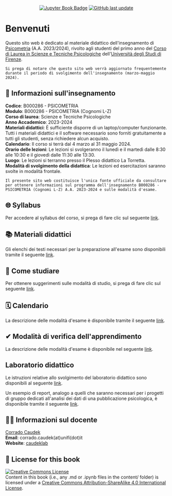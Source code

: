 <div align="center">

<a target="_blank" rel="noopener noreferrer" href="https://ccaudek.github.io/ds4psy">![Jupyter Book Badge](https://jupyterbook.org/badge.svg)</a> <a target="_blank" rel="noopener noreferrer" href="https://github.com/ccaudek/ds4psy">![GitHub last update](https://img.shields.io/github/last-commit/ccaudek/ds4psy?color=blue&label=last%20update)</a>

</div>

# Benvenuti

Questo sito web è dedicato al materiale didattico dell'insegnamento di [Psicometria](https://www.unifi.it/index.php?module=ofform2&mode=1&cmd=3&AA=2023&afId=689762) (A.A. 2023/2024), rivolto agli studenti del primo anno del [Corso di Laurea in Scienze e Tecniche Psicologiche](https://www.psicologia.unifi.it/vp-130-scienze-e-tecniche-psicologiche-l-24.html) dell'[Università degli Studi di Firenze](https://www.unifi.it/).

```{warning}
Si prega di notare che questo sito web verrà aggiornato frequentemente durante il periodo di svolgimento dell'insegnamento (marzo-maggio 2024).
```

## 📝 Informazioni sull'insegnamento

**Codice**: B000286 - PSICOMETRIA </br>
**Modulo**: B000286 - PSICOMETRIA (Cognomi L-Z) </br>
**Corso di laurea**: Scienze e Tecniche Psicologiche </br>
**Anno Accademico**: 2023-2024 </br>
**Materiali didattici**: È sufficiente disporre di un laptop/computer funzionante. Tutti i materiali didattici e il software necessario sono forniti gratuitamente a tutti gli studenti, senza richiedere alcun acquisto.</br>
**Calendario**: Il corso si terrà dal 4 marzo al 31 maggio 2024.</br>
**Orario delle lezioni**: Le lezioni si svolgeranno il lunedì e il martedì dalle 8:30 alle 10:30 e il giovedì dalle 11:30 alle 13:30.</br>
**Luogo**: Le lezioni si terranno presso il Plesso didattico La Torretta.</br>
**Modalità di svolgimento della didattica**: Le lezioni ed esercitazioni saranno svolte in modalità frontale.</br>

```{admonition} Importante
Il presente sito web costituisce l'unica fonte ufficiale da consultare per ottenere informazioni sul programma dell'insegnamento B000286 - PSICOMETRIA (Cognomi L-Z) A.A. 2023-2024 e sulle modalità d'esame.
```

## 🌐 Syllabus

Per accedere al syllabus del corso, si prega di fare clic sul seguente [link](chapter_0/syllabus.ipynb).

## 📚 Materiali didattici

Gli elenchi dei testi necessari per la preparazione all'esame sono disponibili tramite il seguente [link](chapter_0/materiali_didattici.ipynb).

## 💭 Come studiare

Per ottenere suggerimenti sulle modalità di studio, si prega di fare clic sul seguente [link](chapter_0/come_studiare.ipynb).

## 🗓️ Calendario

La descrizione delle modalità d'esame è disponibile tramite il seguente [link](chapter_0/calendario.ipynb).

## ✔ Modalità di verifica dell'apprendimento

La descrizione delle modalità d'esame è disponibile nel seguente [link](chapter_0/esame.ipynb).

## Laboratorio didattico

Le istruzioni relative allo svolgimento del laboratorio didattico sono disponibili al seguente [link](chapter_0/laboratorio_didattico/laboratorio_didattico.ipynb).

Un esempio di report, analogo a quelli che saranno necessari per i progetti di gruppo dedicati all'analisi dei dati di una pubblicazione psicologica, è disponibile tramite il seguente [link](chapter_0/laboratorio_didattico/melody.ipynb).

## 👨‍🏫 Informazioni sul docente

[Corrado Caudek](https://www.unifi.it/p-doc2-2008-0-A-2c2a342f3b29-1.html)<br>
**Email**: corrado.caudek(at)unifi(dot)it<br>
**Website**: [caudeklab](https://ccaudek.github.io/caudeklab)</br>

## 🎫 License for this book

<a rel="license" target="_blank" rel="noopener noreferrer" href="http://creativecommons.org/licenses/by-sa/4.0/"><img alt="Creative Commons License" style="border-width:0" src="https://i.creativecommons.org/l/by-sa/4.0/88x31.png" /></a><br />
Content in this book (i.e., any .md or .ipynb files in the content/ folder) is licensed under a <a rel="license" target="_blank" rel="noopener noreferrer" href="http://creativecommons.org/licenses/by-sa/4.0/">Creative Commons Attribution-ShareAlike 4.0 International License</a>.
